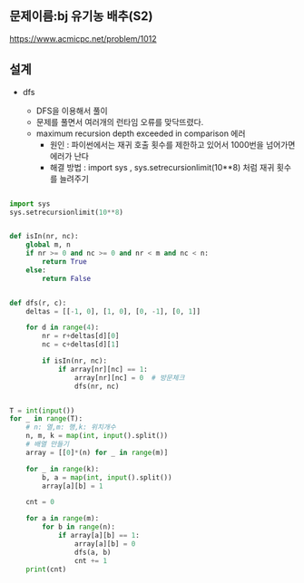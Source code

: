 <h2>문제이름:bj 유기농 배추(S2)</h2>

https://www.acmicpc.net/problem/1012

<h2>설계</h2>

- dfs

  - DFS을 이용해서 풀이 
  - 문제를 풀면서 여러개의 런타임 오류를 맞닥뜨렸다.
  - maximum recursion depth exceeded in comparison 에러
  	- 원인 : 파이썬에서는 재귀 호출 횟수를 제한하고 있어서 1000번을 넘어가면 에러가 난다
	- 해결 방법 : import sys , sys.setrecursionlimit(10**8) 처럼 재귀 횟수를 늘려주기
 

```python

import sys
sys.setrecursionlimit(10**8)


def isIn(nr, nc):
    global m, n
    if nr >= 0 and nc >= 0 and nr < m and nc < n:
        return True
    else:
        return False


def dfs(r, c):
    deltas = [[-1, 0], [1, 0], [0, -1], [0, 1]]

    for d in range(4):
        nr = r+deltas[d][0]
        nc = c+deltas[d][1]

        if isIn(nr, nc):
            if array[nr][nc] == 1:
                array[nr][nc] = 0  # 방문체크
                dfs(nr, nc)


T = int(input())
for _ in range(T):
    # n: 열,m: 행,k: 위치개수
    n, m, k = map(int, input().split())
    # 배열 만들기
    array = [[0]*(n) for _ in range(m)]

    for _ in range(k):
        b, a = map(int, input().split())
        array[a][b] = 1

    cnt = 0

    for a in range(m):
        for b in range(n):
            if array[a][b] == 1:
                array[a][b] = 0
                dfs(a, b)
                cnt += 1
    print(cnt)


```

